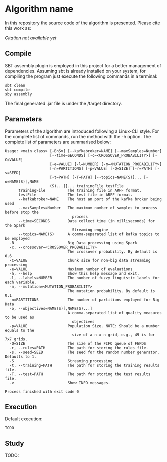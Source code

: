 # Algorithm name

In this repository the source code of the algorithm is presented. Please cite this work as:

*Citation not available yet*

## Compile

SBT assembly plugin is employed in this project for a better management of dependencies. Assuming sbt is already installed on your system, for compiling the program just execute the following commands in a terminal:

```
sbt clean
sbt compile
sby assembly
```
The final generated .jar file is under the /target directory.


## Parameters

Parameters of the algorithm are introduced following a Linux-CLI style. For the complete list of commands, run the method with the -h option. The complete list of parameters are summarised below:
```
Usage: <main class> [-BhSv] [--kafkabroker=NAME] [--maxSamples=Number]
                    [--time=SECONDS] [-c=<CROSSOVER_PROBABILITY>] [-C=VALUE]
                    [-e=VALUE] [-l=NUMBER] [-m=<MUTATION_PROBABILITY>]
                    [-n=PARTITIONS] [-p=VALUE] [-Q=SIZE] [-r=PATH] [-s=SEED]
                    [-t=PATH] [-T=PATH] [--topics=NAME(S)]... [-o=NAME(S)[,NAME
                    (S)...]]... trainingFile testFile
      trainingFile          The training file in ARFF format.
      testFile              The test file in ARFF format.
      --kafkabroker=NAME    The host an port of the kafka broker being used
      --maxSamples=Number   The maximum number of samples to process before stop the
                              process
      --time=SECONDS        Data collect time (in milliseconds) for the Spark
                              Streaming engine
      --topics=NAME(S)      A comma-separated list of kafka topics to be employed
  -B                        Big Data processing using Spark
  -c, --crossover=<CROSSOVER_PROBABILITY>
                            The crossover probability. By default is 0.6
  -C=VALUE                  Chunk size for non-big data streaming processing
  -e=VALUE                  Maximum number of evaluations
  -h, --help                Show this help message and exit.
  -l, --labels=NUMBER       The number of fuzzy linguistic labels for each variable.
  -m, --mutation=<MUTATION_PROBABILITY>
                            The mutation probability. By default is 0.1
  -n=PARTITIONS             The number of partitions employed for Big Data
  -o, --objectives=NAME(S)[,NAME(S)...]
                            A comma-separated list of quality measures to be used as
                              objectives
  -p=VALUE                  Population Size. NOTE: Should be a number equals to the
                              size of a n x n grid, e.g., 49 is for 7x7 grids.
  -Q=SIZE                   The size of the FIFO queue of FEPDS
  -r, --rules=PATH          The path for storing the rules file.
  -s, --seed=SEED           The seed for the random number generator. Defaults to 1.
  -S                        Streaming processing
  -t, --training=PATH       The path for storing the training results file.
  -T, --test=PATH           The path for storing the test results file.
  -v                        Show INFO messages.

Process finished with exit code 0

```

## Execution

Default execution:

```
TODO
```

## Study

TODO: